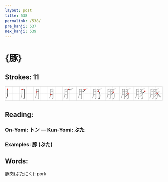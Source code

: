 ```yaml
---
layout: post
title: 538
permalink: /538/
pre_kanji: 537
nex_kanji: 539
---
```


# {豚}

## Strokes: 11

<div class="stroke"><img src="../images/E8B19A.png" /></div>

## Reading:

### On-Yomi: トン &mdash; Kun-Yomi: ぶた

### Examples: 豚 (ぶた)

## Words:

豚肉(ぶたにく): pork
